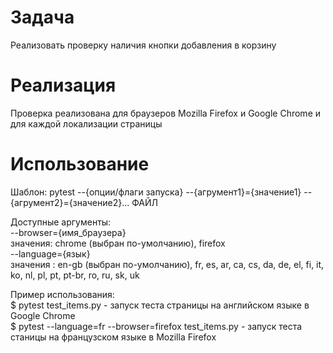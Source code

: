 # Задача
Реализовать проверку наличия кнопки добавления в корзину

# Реализация
Проверка реализована для браузеров Mozilla Firefox и Google Chrome и для каждой локализации страницы

# Использование
Шаблон:
pytest --{опции/флаги запуска} --{агрумент1}={значение1} --{агрумент2}={значение2}... ФАЙЛ

Доступные аргументы:<br>
  --browser={имя_браузера}<br>
      значения: chrome (выбран по-умолчанию),
                firefox<br>
  --language={язык}<br>
      значения : en-gb (выбран по-умолчанию), fr, es, ar, ca, cs, da, de, el, fi, it, ko, nl, pl, pt, pt-br, ro, ru, sk, uk

Пример использования:<br>
$ pytest test_items.py - запуск теста страницы на английском языке в Google Chrome<br>
$ pytest --language=fr --browser=firefox test_items.py - запуск теста станицы на французском языке в Mozilla Firefox

